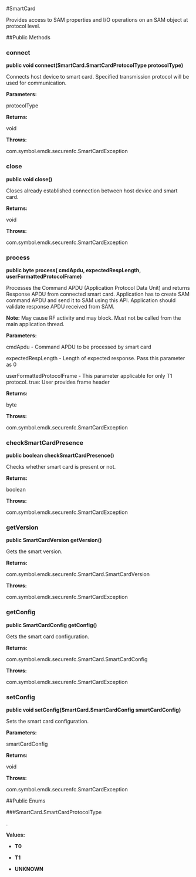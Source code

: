 #SmartCard

Provides access to SAM properties and I/O operations on an SAM object at
 protocol level.



##Public Methods

### connect

**public void connect(SmartCard.SmartCardProtocolType protocolType)**

Connects host device to smart card. Specified transmission protocol will
 be used for communication.

**Parameters:**

protocolType

**Returns:**

void

**Throws:**

com.symbol.emdk.securenfc.SmartCardException



### close

**public void close()**

Closes already established connection between host device and smart card.

**Returns:**

void

**Throws:**

com.symbol.emdk.securenfc.SmartCardException



### process

**public byte process( cmdApdu,  expectedRespLength,  userFormattedProtocolFrame)**

Processes the Command APDU (Application Protocol Data Unit) and returns
 Response APDU from connected smart card. Application has to create SAM
 command APDU and send it to SAM using this API. Application should
 validate response APDU received from SAM.
 
 **Note:** May cause RF activity and may block. Must not be called from
 the main application thread.

**Parameters:**

cmdApdu - Command APDU to be processed by smart card

expectedRespLength - Length of expected response. Pass this parameter as 0

userFormattedProtocolFrame - This parameter applicable for only T1 protocol. true: User
            provides frame header

**Returns:**

byte

**Throws:**

com.symbol.emdk.securenfc.SmartCardException



### checkSmartCardPresence

**public boolean checkSmartCardPresence()**

Checks whether smart card is present or not.

**Returns:**

boolean

**Throws:**

com.symbol.emdk.securenfc.SmartCardException



### getVersion

**public SmartCardVersion getVersion()**

Gets the smart version.

**Returns:**

com.symbol.emdk.securenfc.SmartCard.SmartCardVersion

**Throws:**

com.symbol.emdk.securenfc.SmartCardException



### getConfig

**public SmartCardConfig getConfig()**

Gets the smart card configuration.

**Returns:**

com.symbol.emdk.securenfc.SmartCard.SmartCardConfig

**Throws:**

com.symbol.emdk.securenfc.SmartCardException



### setConfig

**public void setConfig(SmartCard.SmartCardConfig smartCardConfig)**

Sets the smart card configuration.

**Parameters:**

smartCardConfig

**Returns:**

void

**Throws:**

com.symbol.emdk.securenfc.SmartCardException



##Public Enums

###SmartCard.SmartCardProtocolType

.

**Values:**

* **T0**

* **T1**

* **UNKNOWN**

